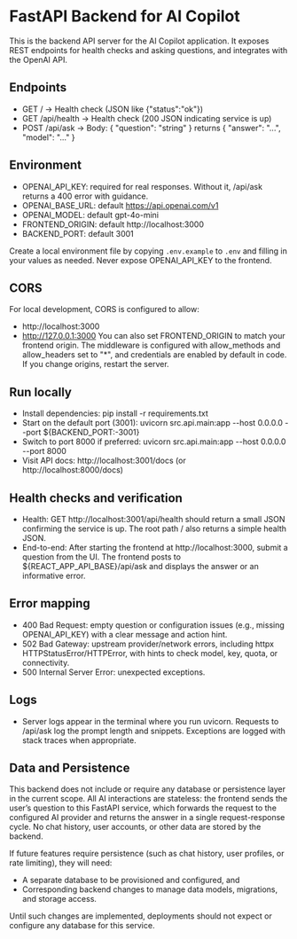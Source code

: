 # FastAPI Backend for AI Copilot

This is the backend API server for the AI Copilot application. It exposes REST endpoints for health checks and asking questions, and integrates with the OpenAI API.

## Endpoints
- GET / -> Health check (JSON like {"status":"ok"})
- GET /api/health -> Health check (200 JSON indicating service is up)
- POST /api/ask -> Body: { "question": "string" } returns { "answer": "...", "model": "..." }

## Environment
- OPENAI_API_KEY: required for real responses. Without it, /api/ask returns a 400 error with guidance.
- OPENAI_BASE_URL: default https://api.openai.com/v1
- OPENAI_MODEL: default gpt-4o-mini
- FRONTEND_ORIGIN: default http://localhost:3000
- BACKEND_PORT: default 3001

Create a local environment file by copying `.env.example` to `.env` and filling in your values as needed. Never expose OPENAI_API_KEY to the frontend.

## CORS
For local development, CORS is configured to allow:
- http://localhost:3000
- http://127.0.0.1:3000
You can also set FRONTEND_ORIGIN to match your frontend origin. The middleware is configured with allow_methods and allow_headers set to "*", and credentials are enabled by default in code. If you change origins, restart the server.

## Run locally
- Install dependencies:
  pip install -r requirements.txt
- Start on the default port (3001):
  uvicorn src.api.main:app --host 0.0.0.0 --port ${BACKEND_PORT:-3001}
- Switch to port 8000 if preferred:
  uvicorn src.api.main:app --host 0.0.0.0 --port 8000
- Visit API docs:
  http://localhost:3001/docs (or http://localhost:8000/docs)

## Health checks and verification
- Health: GET http://localhost:3001/api/health should return a small JSON confirming the service is up. The root path / also returns a simple health JSON.
- End-to-end: After starting the frontend at http://localhost:3000, submit a question from the UI. The frontend posts to ${REACT_APP_API_BASE}/api/ask and displays the answer or an informative error.

## Error mapping
- 400 Bad Request: empty question or configuration issues (e.g., missing OPENAI_API_KEY) with a clear message and action hint.
- 502 Bad Gateway: upstream provider/network errors, including httpx HTTPStatusError/HTTPError, with hints to check model, key, quota, or connectivity.
- 500 Internal Server Error: unexpected exceptions.

## Logs
- Server logs appear in the terminal where you run uvicorn. Requests to /api/ask log the prompt length and snippets. Exceptions are logged with stack traces when appropriate.

## Data and Persistence
This backend does not include or require any database or persistence layer in the current scope. All AI interactions are stateless: the frontend sends the user’s question to this FastAPI service, which forwards the request to the configured AI provider and returns the answer in a single request-response cycle. No chat history, user accounts, or other data are stored by the backend.

If future features require persistence (such as chat history, user profiles, or rate limiting), they will need:
- A separate database to be provisioned and configured, and
- Corresponding backend changes to manage data models, migrations, and storage access.

Until such changes are implemented, deployments should not expect or configure any database for this service.
